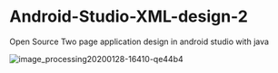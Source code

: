 # Android-Studio-XML-design-2
Open Source Two page application design in android studio with java




![image_processing20200128-16410-qe44b4](https://user-images.githubusercontent.com/32012762/185497673-852ae2e7-c0b6-4a76-8875-f5f0266c6f6e.png)
